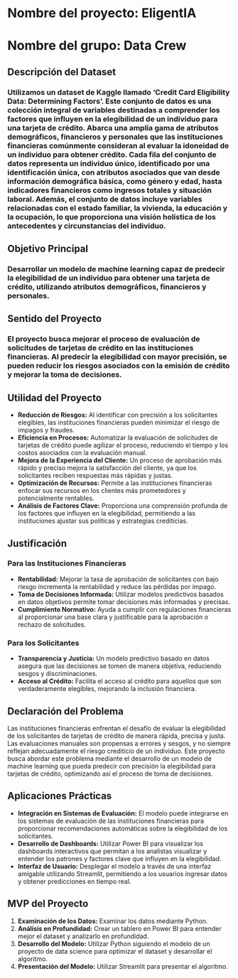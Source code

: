 # Nombre del proyecto: EligentIA
# Nombre del grupo: Data Crew
## Descripción del Dataset
### Utilizamos un dataset de Kaggle llamado ‘Credit Card Eligibility Data: Determining Factors’. Este conjunto de datos es una colección integral de variables destinadas a comprender los factores que influyen en la elegibilidad de un individuo para una tarjeta de crédito. Abarca una amplia gama de atributos demográficos, financieros y personales que las instituciones financieras comúnmente consideran al evaluar la idoneidad de un individuo para obtener crédito. Cada fila del conjunto de datos representa un individuo único, identificado por una identificación única, con atributos asociados que van desde información demográfica básica, como género y edad, hasta indicadores financieros como ingresos totales y situación laboral. Además, el conjunto de datos incluye variables relacionadas con el estado familiar, la vivienda, la educación y la ocupación, lo que proporciona una visión holística de los antecedentes y circunstancias del individuo.
## Objetivo Principal
### Desarrollar un modelo de machine learning capaz de predecir la elegibilidad de un individuo para obtener una tarjeta de crédito, utilizando atributos demográficos, financieros y personales.
## Sentido del Proyecto
### El proyecto busca mejorar el proceso de evaluación de solicitudes de tarjetas de crédito en las instituciones financieras. Al predecir la elegibilidad con mayor precisión, se pueden reducir los riesgos asociados con la emisión de crédito y mejorar la toma de decisiones.
## Utilidad del Proyecto
- **Reducción de Riesgos:** Al identificar con precisión a los solicitantes elegibles, las instituciones financieras pueden minimizar el riesgo de impagos y fraudes.
- **Eficiencia en Procesos:** Automatizar la evaluación de solicitudes de tarjetas de crédito puede agilizar el proceso, reduciendo el tiempo y los costos asociados con la evaluación manual.
- **Mejora de la Experiencia del Cliente:** Un proceso de aprobación más rápido y preciso mejora la satisfacción del cliente, ya que los solicitantes reciben respuestas más rápidas y justas.
- **Optimización de Recursos:** Permite a las instituciones financieras enfocar sus recursos en los clientes más prometedores y potencialmente rentables.
- **Análisis de Factores Clave:** Proporciona una comprensión profunda de los factores que influyen en la elegibilidad, permitiendo a las instituciones ajustar sus políticas y estrategias crediticias.

## Justificación
### Para las Instituciones Financieras
- **Rentabilidad:** Mejorar la tasa de aprobación de solicitantes con bajo riesgo incrementa la rentabilidad y reduce las pérdidas por impago.
- **Toma de Decisiones Informada:** Utilizar modelos predictivos basados en datos objetivos permite tomar decisiones más informadas y precisas.
- **Cumplimiento Normativo:** Ayuda a cumplir con regulaciones financieras al proporcionar una base clara y justificable para la aprobación o rechazo de solicitudes.
### Para los Solicitantes
- **Transparencia y Justicia:** Un modelo predictivo basado en datos asegura que las decisiones se tomen de manera objetiva, reduciendo sesgos y discriminaciones.
- **Acceso al Crédito:** Facilita el acceso al crédito para aquellos que son verdaderamente elegibles, mejorando la inclusión financiera.
## Declaración del Problema
Las instituciones financieras enfrentan el desafío de evaluar la elegibilidad de los solicitantes de tarjetas de crédito de manera rápida, precisa y justa. Las evaluaciones manuales son propensas a errores y sesgos, y no siempre reflejan adecuadamente el riesgo crediticio de un individuo. Este proyecto busca abordar este problema mediante el desarrollo de un modelo de machine learning que pueda predecir con precisión la elegibilidad para tarjetas de crédito, optimizando así el proceso de toma de decisiones.
## Aplicaciones Prácticas
- **Integración en Sistemas de Evaluación:** El modelo puede integrarse en los sistemas de evaluación de las instituciones financieras para proporcionar recomendaciones automáticas sobre la elegibilidad de los solicitantes.
- **Desarrollo de Dashboards:** Utilizar Power BI para visualizar los dashboards interactivos que permitan a los analistas visualizar y entender los patrones y factores clave que influyen en la elegibilidad.
- **Interfaz de Usuario:** Desplegar el modelo a través de una interfaz amigable utilizando Streamlit, permitiendo a los usuarios ingresar datos y obtener predicciones en tiempo real.

## MVP del Proyecto
1. **Examinación de los Datos:** Examinar los datos mediante Python.
2. **Análisis en Profundidad:** Crear un tablero en Power BI para entender mejor el dataset y analizarlo en profundidad.
3. **Desarrollo del Modelo:** Utilizar Python siguiendo el modelo de un proyecto de data science  para optimizar el dataset y desarrollar el algoritmo.
4. **Presentación del Modelo:** Utilizar Streamlit para presentar el algoritmo.

